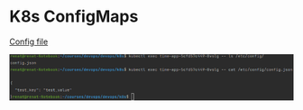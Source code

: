 # K8s ConfigMaps

[Config file](./time-app/files/config.json)

![](./screenshots/config_mapped.png)

